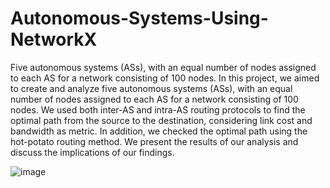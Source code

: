 # Autonomous-Systems-Using-NetworkX
Five autonomous systems (ASs), with an equal number of nodes assigned to each AS for a network consisting of 100 nodes. 
In this project, we aimed to create and analyze five autonomous systems (ASs), with an equal number of nodes assigned to each AS for a network consisting of 100 nodes. We used both inter-AS and intra-AS routing protocols to find the optimal path from the source to the destination, considering link cost and bandwidth as metric. In addition, we checked the optimal path using the hot-potato routing method. We present the results of our analysis and discuss the implications of our findings.

![image](https://github.com/AreebAhmad-02/Autonomous-Systems-Using-NetworkX/assets/105370289/afb3b25a-3e21-4fd2-99ec-5b25f9ef5337)
